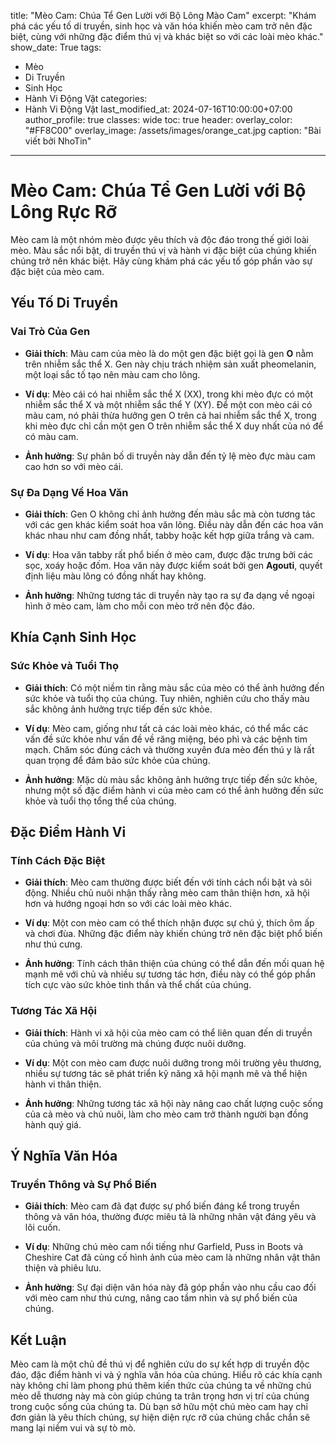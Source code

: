 title: "Mèo Cam: Chúa Tể Gen Lười với Bộ Lông Mào Cam"
excerpt: "Khám phá các yếu tố di truyền, sinh học và văn hóa khiến mèo cam trở nên đặc biệt, cùng với những đặc điểm thú vị và khác biệt so với các loài mèo khác."
show_date: True
tags:
  - Mèo
  - Di Truyền
  - Sinh Học
  - Hành Vi Động Vật
categories:
  - Hành Vi Động Vật
last_modified_at: 2024-07-16T10:00:00+07:00
author_profile: true
classes: wide 
toc: true
header:
  overlay_color: "#FF8C00"
  overlay_image: /assets/images/orange_cat.jpg
  caption: "Bài viết bởi NhoTin"
---

# Mèo Cam: Chúa Tể Gen Lười với Bộ Lông Rực Rỡ

Mèo cam là một nhóm mèo được yêu thích và độc đáo trong thế giới loài mèo. Màu sắc nổi bật, di truyền thú vị và hành vi đặc biệt của chúng khiến chúng trở nên khác biệt. Hãy cùng khám phá các yếu tố góp phần vào sự đặc biệt của mèo cam.

## Yếu Tố Di Truyền

### Vai Trò Của Gen

- **Giải thích**:
  Màu cam của mèo là do một gen đặc biệt gọi là gen **O** nằm trên nhiễm sắc thể X. Gen này chịu trách nhiệm sản xuất pheomelanin, một loại sắc tố tạo nên màu cam cho lông.

- **Ví dụ**:
  Mèo cái có hai nhiễm sắc thể X (XX), trong khi mèo đực có một nhiễm sắc thể X và một nhiễm sắc thể Y (XY). Để một con mèo cái có màu cam, nó phải thừa hưởng gen O trên cả hai nhiễm sắc thể X, trong khi mèo đực chỉ cần một gen O trên nhiễm sắc thể X duy nhất của nó để có màu cam.

- **Ảnh hưởng**:
  Sự phân bố di truyền này dẫn đến tỷ lệ mèo đực màu cam cao hơn so với mèo cái.

### Sự Đa Dạng Về Hoa Văn

- **Giải thích**:
  Gen O không chỉ ảnh hưởng đến màu sắc mà còn tương tác với các gen khác kiểm soát hoa văn lông. Điều này dẫn đến các hoa văn khác nhau như cam đồng nhất, tabby hoặc kết hợp giữa trắng và cam.

- **Ví dụ**:
  Hoa văn tabby rất phổ biến ở mèo cam, được đặc trưng bởi các sọc, xoáy hoặc đốm. Hoa văn này được kiểm soát bởi gen **Agouti**, quyết định liệu màu lông có đồng nhất hay không.

- **Ảnh hưởng**:
  Những tương tác di truyền này tạo ra sự đa dạng về ngoại hình ở mèo cam, làm cho mỗi con mèo trở nên độc đáo.

## Khía Cạnh Sinh Học

### Sức Khỏe và Tuổi Thọ

- **Giải thích**:
  Có một niềm tin rằng màu sắc của mèo có thể ảnh hưởng đến sức khỏe và tuổi thọ của chúng. Tuy nhiên, nghiên cứu cho thấy màu sắc không ảnh hưởng trực tiếp đến sức khỏe.

- **Ví dụ**:
  Mèo cam, giống như tất cả các loài mèo khác, có thể mắc các vấn đề sức khỏe như vấn đề về răng miệng, béo phì và các bệnh tim mạch. Chăm sóc đúng cách và thường xuyên đưa mèo đến thú y là rất quan trọng để đảm bảo sức khỏe của chúng.

- **Ảnh hưởng**:
  Mặc dù màu sắc không ảnh hưởng trực tiếp đến sức khỏe, nhưng một số đặc điểm hành vi của mèo cam có thể ảnh hưởng đến sức khỏe và tuổi thọ tổng thể của chúng.

## Đặc Điểm Hành Vi

### Tính Cách Đặc Biệt

- **Giải thích**:
  Mèo cam thường được biết đến với tính cách nổi bật và sôi động. Nhiều chủ nuôi nhận thấy rằng mèo cam thân thiện hơn, xã hội hơn và hướng ngoại hơn so với các loài mèo khác.

- **Ví dụ**:
  Một con mèo cam có thể thích nhận được sự chú ý, thích ôm ấp và chơi đùa. Những đặc điểm này khiến chúng trở nên đặc biệt phổ biến như thú cưng.

- **Ảnh hưởng**:
  Tính cách thân thiện của chúng có thể dẫn đến mối quan hệ mạnh mẽ với chủ và nhiều sự tương tác hơn, điều này có thể góp phần tích cực vào sức khỏe tinh thần và thể chất của chúng.

### Tương Tác Xã Hội

- **Giải thích**:
  Hành vi xã hội của mèo cam có thể liên quan đến di truyền của chúng và môi trường mà chúng được nuôi dưỡng.

- **Ví dụ**:
  Một con mèo cam được nuôi dưỡng trong môi trường yêu thương, nhiều sự tương tác sẽ phát triển kỹ năng xã hội mạnh mẽ và thể hiện hành vi thân thiện.

- **Ảnh hưởng**:
  Những tương tác xã hội này nâng cao chất lượng cuộc sống của cả mèo và chủ nuôi, làm cho mèo cam trở thành người bạn đồng hành quý giá.

## Ý Nghĩa Văn Hóa

### Truyền Thông và Sự Phổ Biến

- **Giải thích**:
  Mèo cam đã đạt được sự phổ biến đáng kể trong truyền thông và văn hóa, thường được miêu tả là những nhân vật đáng yêu và lôi cuốn.

- **Ví dụ**:
  Những chú mèo cam nổi tiếng như Garfield, Puss in Boots và Cheshire Cat đã củng cố hình ảnh của mèo cam là những nhân vật thân thiện và phiêu lưu.

- **Ảnh hưởng**:
  Sự đại diện văn hóa này đã góp phần vào nhu cầu cao đối với mèo cam như thú cưng, nâng cao tầm nhìn và sự phổ biến của chúng.

## Kết Luận

Mèo cam là một chủ đề thú vị để nghiên cứu do sự kết hợp di truyền độc đáo, đặc điểm hành vi và ý nghĩa văn hóa của chúng. Hiểu rõ các khía cạnh này không chỉ làm phong phú thêm kiến thức của chúng ta về những chú mèo dễ thương này mà còn giúp chúng ta trân trọng hơn vị trí của chúng trong cuộc sống của chúng ta. Dù bạn sở hữu một chú mèo cam hay chỉ đơn giản là yêu thích chúng, sự hiện diện rực rỡ của chúng chắc chắn sẽ mang lại niềm vui và sự tò mò.

